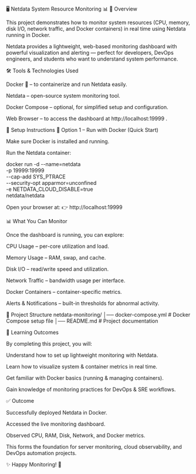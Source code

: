 🖥️ Netdata System Resource Monitoring 📊
📌 Overview

This project demonstrates how to monitor system resources (CPU, memory, disk I/O, network traffic, and Docker containers) in real time using Netdata
 running in Docker.

Netdata provides a lightweight, web-based monitoring dashboard with powerful visualization and alerting — perfect for developers, DevOps engineers, and students who want to understand system performance.

🛠️ Tools & Technologies Used

Docker 🐳 – to containerize and run Netdata easily.

Netdata – open-source system monitoring tool.

Docker Compose – optional, for simplified setup and configuration.

Web Browser – to access the dashboard at http://localhost:19999
.

🚀 Setup Instructions
🔹 Option 1 – Run with Docker (Quick Start)

Make sure Docker is installed and running.

Run the Netdata container:

docker run -d --name=netdata \
  -p 19999:19999 \
  --cap-add SYS_PTRACE \
  --security-opt apparmor=unconfined \
  -e NETDATA_CLOUD_DISABLE=true \
  netdata/netdata


Open your browser at:
👉 http://localhost:19999

📊 What You Can Monitor

Once the dashboard is running, you can explore:

CPU Usage – per-core utilization and load.

Memory Usage – RAM, swap, and cache.

Disk I/O – read/write speed and utilization.

Network Traffic – bandwidth usage per interface.

Docker Containers – container-specific metrics.

Alerts & Notifications – built-in thresholds for abnormal activity.

📂 Project Structure
netdata-monitoring/
│── docker-compose.yml   # Docker Compose setup file
│── README.md            # Project documentation

🎯 Learning Outcomes

By completing this project, you will:

Understand how to set up lightweight monitoring with Netdata.

Learn how to visualize system & container metrics in real time.

Get familiar with Docker basics (running & managing containers).

Gain knowledge of monitoring practices for DevOps & SRE workflows.

✅ Outcome

Successfully deployed Netdata in Docker.

Accessed the live monitoring dashboard.

Observed CPU, RAM, Disk, Network, and Docker metrics.

This forms the foundation for server monitoring, cloud observability, and DevOps automation projects.

✨ Happy Monitoring! 🚀
